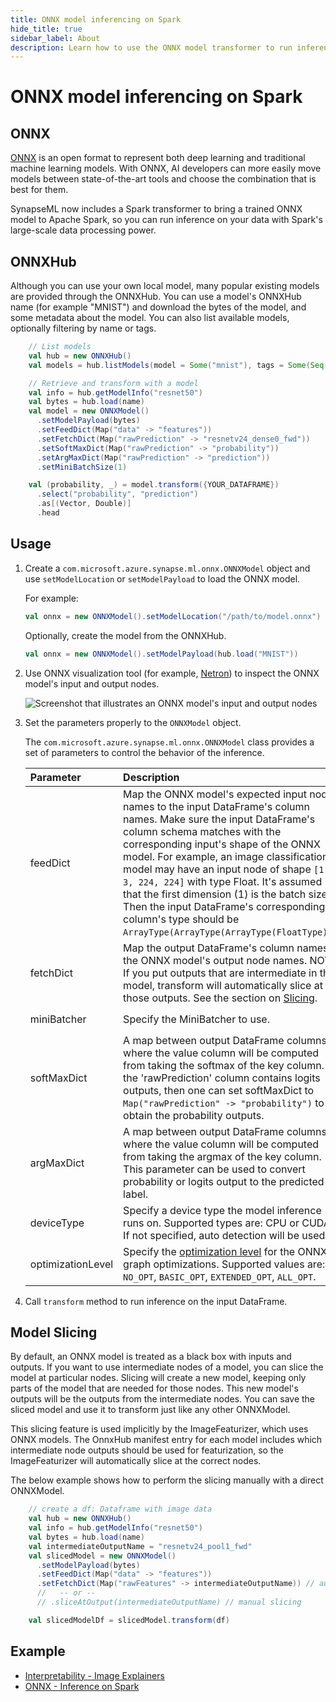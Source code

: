 ```yaml
---
title: ONNX model inferencing on Spark
hide_title: true
sidebar_label: About
description: Learn how to use the ONNX model transformer to run inference for an ONNX model on Spark.
---
```


# ONNX model inferencing on Spark

## ONNX

[ONNX](https://onnx.ai/) is an open format to represent both deep learning and traditional machine learning models. With ONNX, AI developers can more easily move models between state-of-the-art tools and choose the combination that is best for them.

SynapseML now includes a Spark transformer to bring a trained ONNX model to Apache Spark, so you can run inference on your data with Spark's large-scale data processing power.

## ONNXHub
Although you can use your own local model, many popular existing models are provided through the ONNXHub. You can use
a model's ONNXHub name (for example "MNIST") and download the bytes of the model, and some metadata about the model. You can also list
available models, optionally filtering by name or tags.

```scala
    // List models
    val hub = new ONNXHub()
    val models = hub.listModels(model = Some("mnist"), tags = Some(Seq("vision")))

    // Retrieve and transform with a model
    val info = hub.getModelInfo("resnet50")
    val bytes = hub.load(name)
    val model = new ONNXModel()
      .setModelPayload(bytes)
      .setFeedDict(Map("data" -> "features"))
      .setFetchDict(Map("rawPrediction" -> "resnetv24_dense0_fwd"))
      .setSoftMaxDict(Map("rawPrediction" -> "probability"))
      .setArgMaxDict(Map("rawPrediction" -> "prediction"))
      .setMiniBatchSize(1)

    val (probability, _) = model.transform({YOUR_DATAFRAME})
      .select("probability", "prediction")
      .as[(Vector, Double)]
      .head
```

## Usage

1. Create a `com.microsoft.azure.synapse.ml.onnx.ONNXModel` object and use `setModelLocation` or `setModelPayload` to load the ONNX model.

    For example:

    ```scala
    val onnx = new ONNXModel().setModelLocation("/path/to/model.onnx")
    ```
   
    Optionally, create the model from the ONNXHub.

    ```scala
    val onnx = new ONNXModel().setModelPayload(hub.load("MNIST"))
    ```
2. Use ONNX visualization tool (for example, [Netron](https://netron.app/)) to inspect the ONNX model's input and output nodes.

    ![Screenshot that illustrates an ONNX model's input and output nodes](https://mmlspark.blob.core.windows.net/graphics/ONNXModelInputsOutputs.png)

3. Set the parameters properly to the `ONNXModel` object.

    The `com.microsoft.azure.synapse.ml.onnx.ONNXModel` class provides a set of parameters to control the behavior of the inference.

    | Parameter         | Description                                                                                                                                                                                                                                                                                                                                                                                                                                                                                    | Default Value                                  |
    |:-----------------------------------------------------------------------------------------------------------------------------------------------------------------------------------------------------------------------------------------------------------------------------------------------------------------------------------------------------------------------------------------------------------------------------------------------------------------------------------------------|:------------------------------------------------------------------------------------------------------------------------------------------------------------------------------------------------------------------------------------------------------------------------------------------------------------------------------------------------------------------------------------------------------------------------------------------------------------------------------------------------|:-----------------------------------------------|
    | feedDict          | Map the ONNX model's expected input node names to the input DataFrame's column names. Make sure the input DataFrame's column schema matches with the corresponding input's shape of the ONNX model. For example, an image classification model may have an input node of shape `[1, 3, 224, 224]` with type Float. It's assumed that the first dimension (1) is the batch size. Then the input DataFrame's corresponding column's type should be `ArrayType(ArrayType(ArrayType(FloatType)))`. | None                                           |
    | fetchDict         | Map the output DataFrame's column names to the ONNX model's output node names. NOTE: If you put outputs that are intermediate in the model, transform will automatically slice at those outputs. See the section on [Slicing](#slicing).                                                                                                                                                                                                                                                       | None                                           |
    | miniBatcher       | Specify the MiniBatcher to use.                                                                                                                                                                                                                                                                                                                                                                                                                                                                | `FixedMiniBatchTransformer` with batch size 10 |
    | softMaxDict       | A map between output DataFrame columns, where the value column will be computed from taking the softmax of the key column. If the 'rawPrediction' column contains logits outputs, then one can set softMaxDict to `Map("rawPrediction" -> "probability")` to obtain the probability outputs.                                                                                                                                                                                                   | None                                           |
    | argMaxDict        | A map between output DataFrame columns, where the value column will be computed from taking the argmax of the key column. This parameter can be used to convert probability or logits output to the predicted label.                                                                                                                                                                                                                                                                           | None                                           |
    | deviceType        | Specify a device type the model inference runs on. Supported types are: CPU or CUDA. If not specified, auto detection will be used.                                                                                                                                                                                                                                                                                                                                                            | None                                           |
    | optimizationLevel | Specify the [optimization level](https://onnxruntime.ai/docs/resources/graph-optimizations.html#graph-optimization-levels) for the ONNX graph optimizations. Supported values are: `NO_OPT`, `BASIC_OPT`, `EXTENDED_OPT`, `ALL_OPT`.                                                                                                                                                                                                                                                           | `ALL_OPT`                                      |

4. Call `transform` method to run inference on the input DataFrame.

## <a name="slicing"></a>Model Slicing
By default, an ONNX model is treated as a black box with inputs and outputs. 
If you want to use intermediate nodes of a model, you can slice the model at particular nodes. Slicing will create a new model,
keeping only parts of the model that are needed for those nodes. This new model's outputs will be the outputs from
the intermediate nodes. You can save the sliced model and use it to transform just like any other ONNXModel.

This slicing feature is used implicitly by the ImageFeaturizer, which uses ONNX models. The OnnxHub manifest entry for each model
includes which intermediate node outputs should be used for featurization, so the ImageFeaturizer will automatically slice at the correct nodes.

The below example shows how to perform the slicing manually with a direct ONNXModel.

```scala
    // create a df: Dataframe with image data
    val hub = new ONNXHub()
    val info = hub.getModelInfo("resnet50")
    val bytes = hub.load(name)
    val intermediateOutputName = "resnetv24_pool1_fwd"
    val slicedModel = new ONNXModel()
      .setModelPayload(bytes)
      .setFeedDict(Map("data" -> "features"))
      .setFetchDict(Map("rawFeatures" -> intermediateOutputName)) // automatic slicing based on fetch dictionary
      //   -- or --
      // .sliceAtOutput(intermediateOutputName) // manual slicing

    val slicedModelDf = slicedModel.transform(df)
```

## Example

- [Interpretability - Image Explainers](../../responsible_ai/Interpretability%20-%20Image%20Explainers)
- [ONNX - Inference on Spark](../ONNX%20-%20Inference%20on%20Spark)
